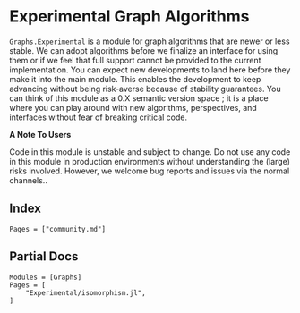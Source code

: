 # Experimental Graph Algorithms

`Graphs.Experimental` is a module for graph algorithms that are newer or less stable. We can adopt algorithms before we finalize an interface for using them or if we feel that full support cannot be provided to the current implementation. You can expect new developments to land here before they make it into the main module. This enables the development to keep advancing without being risk-averse because of stability guarantees. You can think of this module as a 0.X semantic version space ; it is a place where you can play around with new algorithms, perspectives, and interfaces without fear of breaking critical code.

**A Note To Users**

Code in this module is unstable and subject to change. Do not use any code in this module in production environments without understanding the (large) risks involved. However, we welcome bug reports and issues via the normal channels..

## Index

```@index
Pages = ["community.md"]
```

## Partial Docs

```@autodocs
Modules = [Graphs]
Pages = [
    "Experimental/isomorphism.jl",
]

```